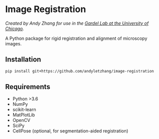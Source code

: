 # Image Registration
_Created by Andy Zhang for use in the [Gardel Lab at the University of Chicago](https://squishycell.uchicago.edu/)._

A Python package for rigid registration and alignment of microscopy images.

## Installation

```bash
pip install git+https://github.com/andyletzhang/image-registration
```

## Requirements
- Python >3.6
- NumPy
- scikit-learn
- MatPlotLib
- OpenCV
- SciPy
- CellPose (optional, for segmentation-aided registration)